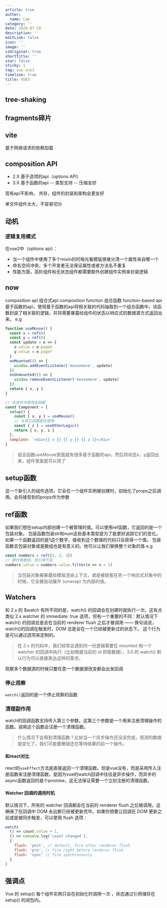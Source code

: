 ```yaml
---
article: true
author:
  name: Cap
category: ''
date: 2020-07-29
description: ''
editLink: false
icon: ''
image: ''
isOriginal: true
shortTitle: ''
star: false
sticky: 1
tag: vue vue3
timeline: true
title: VUE3
---
```



## tree-shaking

## fragments碎片

## vite

基于网络请求的依赖加载

## composition API

- 2.X 基于选项的api（options API）
- 3.X 基于函数的api
-- 类型支持
-- 压缩友好

现有api不影响，
共存，组件的封装和架构会更友好

单文件组件太大，不容易切分

## 动机

### 逻辑复用模式

在vue2中（options api）：

- 当一个组件中使用了多个mixin的时候光看模版很难分清一个属性来自哪一个
- 命名空间冲突，多个开发者无法保证属性或者方法名不重复
- 性能方面，高阶组件和无状态组件都需要额外创建组件实例来封装逻辑

## now

composition api 组合式api
composition function 组合函数
function-based api 基于函数的api，使用基于函数的api将相关联的代码抽取到一个组合函数中，该函数封装了相关联的逻辑，并将需要暴露给组件的状态以响应式的数据源方式返回出来。
e.g

```js
function useMouse() {
  const x = ref(0)
  const y = ref(0)
  const update = e => {
    x.value = e.pageX
    y.value = e.pageY
  }
  onMounted(() => {
    window.addEventListener('mousemove', update)
  })
  onUnmounted(() => {
    window.removeEventListener('mousemove', update)
  })
  return { x, y }
}

// 在组件中使用该函数
const Component = {
  setup() {
    const { x, y } = useMouse()
    // 与其它函数配合使用
    const { z } = useOtherLogic()
    return { x, y, z }
  },
  template: `<div>{{ x }} {{ y }} {{ z }}</div>`
}
```

> 组合函数useMouse里面就有很多基于函数的api，然后将状态x，y返回出来，组件里面就可以用了


## setup函数

这一个新引入的组件选项，它会在一个组件实例被创建时，初始化了props之后调用。会将接受到的props作为参数

## ref函数

如果我们想在setup内部创建一个被管理的值。可以使用ref函数，它返回的是一个包装对象。
包装函数包装str和num这些基本类型是为了能更好追踪它们的变化。如果一个函数返回的是1这个数字，接收到这个数值的代码只会获得一个值。
包装函数去包装对象或是数组也是有意义的。他可以让我们替换整个对象的值
e.g

```js
const numbers = ref([1, 2, 3])
// 替代原数组，但引用不变
numbers.value = numbers.value.filter(n => n > 1)
```

> 当包装对象被暴露给模版渲染上下文，或是被嵌套在另一个响应式对象中的时候，它会被自动展开 (unwrap) 为内部的值。


## Watchers

和 2.x 的 $watch 有所不同的是，watch() 的回调会在创建时就执行一次。这有点类似 2.x watcher 的 immediate: true 选项，但有一个重要的不同：默认情况下 watch() 的回调总是会在当前的 renderer flush 之后才被调用 —— 换句话说，watch()的回调在触发时，DOM 总是会在一个已经被更新过的状态下。 这个行为是可以通过选项来定制的。

> 在 2.x 的代码中，我们经常会遇到同一份逻辑需要在 mounted 和一个 watcher 的回调中执行（比如根据当前的 id 抓取数据），3.0 的 watch() 默认行为可以直接表达这样的需求。


观察多个数据源的时候只要任意一个数据源改变都会出发回调

### 停止观察

`watch()`返回的是一个停止观察的函数

### 清理副作用

watch的回调函数支持传入第三个参数。这第三个参数是一个用来注册清理操作的函数。调用这个函数会注册一个清理函数。

> 什么情况下会用到清理函数？比如当一个异步操作还没没完成，观测的数据就变化了。我们可能要撤销还在等待结果的前一个操作。

#### 和react对比

react的`useEffect`方法是直接返回一个清理函数。但是vue没有，而是采用传入注册函数来注册清理函数，是因为vue的watch回调中往往是异步操作，而异步的async函数返回的是个promise，这无法保证需要一个立刻注册的清理函数。

#### Watcher 回调的调用时机

默认情况下，所有的 watcher 回调都会在当前的 renderer flush 之后被调用。这确保了在回调中 DOM 永远都已经被更新完毕。如果你想要让回调在 DOM 更新之前或是被同步触发，可以使用 flush 选项：

```js
watch(
  () => count.value + 1,
  () => console.log(`count changed`),
  {
    flush: 'post', // default, fire after renderer flush
    flush: 'pre', // fire right before renderer flush
    flush: 'sync' // fire synchronously
  }
)
```

## 强调点

Vue 的 setup() 每个组件实例只会在初始化时调用一次 ，状态通过引用储存在 setup() 的闭包内。
